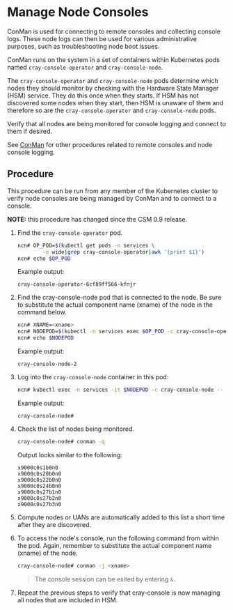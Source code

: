 # Manage Node Consoles

ConMan is used for connecting to remote consoles and collecting console logs. These node logs can then be used for various administrative purposes, such as troubleshooting node boot issues.

ConMan runs on the system in a set of containers within Kubernetes pods named `cray-console-operator` and `cray-console-node`.

The `cray-console-operator` and `cray-console-node` pods determine which nodes they should monitor by checking with the
Hardware State Manager (HSM) service. They do this once when they starts. If HSM has not discovered some nodes when
they start, then HSM is unaware of them and therefore so are the `cray-console-operator` and `cray-console-node` pods.

Verify that all nodes are being monitored for console logging and connect to them if desired.

See [ConMan](ConMan.md) for other procedures related to remote consoles and node console logging.

## Procedure

This procedure can be run from any member of the Kubernetes cluster to verify node consoles are being managed
by ConMan and to connect to a console.

**NOTE:** this procedure has changed since the CSM 0.9 release.

1. Find the `cray-console-operator` pod.
    
    ```bash
    ncn# OP_POD=$(kubectl get pods -n services \
            -o wide|grep cray-console-operator|awk '{print $1}')
    ncn# echo $OP_POD
    ```

    Example output:
    ```text
    cray-console-operator-6cf89ff566-kfnjr
    ```

1. Find the cray-console-node pod that is connected to the node. Be sure to substitute the actual component name (xname) of the node in the command below.
    
    ```bash
    ncn# XNAME=<xname>
    ncn# NODEPOD=$(kubectl -n services exec $OP_POD -c cray-console-operator -- sh -c "/app/get-node $XNAME" | jq .podname | sed 's/"//g')
    ncn# echo $NODEPOD
    ```

    Example output:
    ```text
    cray-console-node-2
    ```

1. Log into the `cray-console-node` container in this pod:

    ```bash
    ncn# kubectl exec -n services -it $NODEPOD -c cray-console-node -- bash
    ```

    Example output:
    ```text
    cray-console-node#
    ```

1. Check the list of nodes being monitored.

    ```bash
    cray-console-node# conman -q
    ```

    Output looks similar to the following:

    ```
    x9000c0s1b0n0
    x9000c0s20b0n0
    x9000c0s22b0n0
    x9000c0s24b0n0
    x9000c0s27b1n0
    x9000c0s27b2n0
    x9000c0s27b3n0
    ```

1. Compute nodes or UANs are automatically added to this list a short time after they are discovered.

1. To access the node's console, run the following command from within the pod. Again, remember to substitute the actual component name (xname) of the node.
    
    ```bash
    cray-console-node# conman -j <xname>
    ```

    > The console session can be exited by entering `&.`

1. Repeat the previous steps to verify that cray-console is now managing all nodes that are included in HSM.

